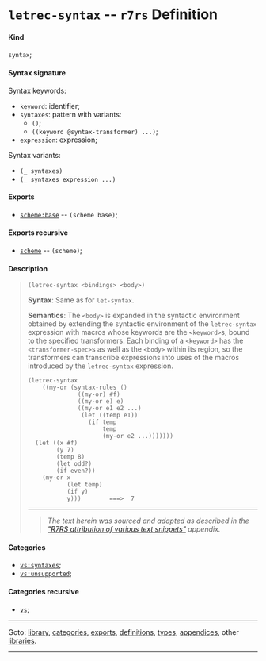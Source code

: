 

<a id='definition__r7rs__letrec-syntax'></a>

# `letrec-syntax` -- `r7rs` Definition


<a id='definition__r7rs__letrec-syntax__kind'></a>

#### Kind

`syntax`;


<a id='definition__r7rs__letrec-syntax__syntax-signature'></a>

#### Syntax signature

Syntax keywords:
 * `keyword`: identifier;
 * `syntaxes`: pattern with variants:
   * `()`;
   * `((keyword @syntax-transformer) ...)`;
 * `expression`: expression;

Syntax variants:
 * `(_ syntaxes)`
 * `(_ syntaxes expression ...)`


<a id='definition__r7rs__letrec-syntax__exports'></a>

#### Exports

 * [`scheme:base`](../../r7rs/exports/scheme_3a_base.md#export__r7rs__scheme_3a_base) -- `(scheme base)`;


<a id='definition__r7rs__letrec-syntax__exports-recursive'></a>

#### Exports recursive

 * [`scheme`](../../r7rs/exports/scheme.md#export__r7rs__scheme) -- `(scheme)`;


<a id='definition__r7rs__letrec-syntax__description'></a>

#### Description

> ````
> (letrec-syntax <bindings> <body>)
> ````
> 
> 
> **Syntax**:
> Same as for `let-syntax`.
> 
> **Semantics**:
>  The `<body>` is expanded in the syntactic environment obtained by
> extending the syntactic environment of the `letrec-syntax`
> expression with macros whose keywords are the
> `<keyword>`s, bound to the specified transformers.
> Each binding of a `<keyword>` has the `<transformer-spec>`s
> as well as the `<body>` within its region,
> so the transformers can
> transcribe expressions into uses of the macros
> introduced by the `letrec-syntax` expression.
> 
> ````
> (letrec-syntax
>     ((my-or (syntax-rules ()
>               ((my-or) #f)
>               ((my-or e) e)
>               ((my-or e1 e2 ...)
>                (let ((temp e1))
>                  (if temp
>                      temp
>                      (my-or e2 ...)))))))
>   (let ((x #f)
>         (y 7)
>         (temp 8)
>         (let odd?)
>         (if even?))
>     (my-or x
>            (let temp)
>            (if y)
>            y)))        ===>  7
> ````
> 
> 
> ----
> > *The text herein was sourced and adapted as described in the ["R7RS attribution of various text snippets"](../../r7rs/appendices/attribution.md#appendix__r7rs__attribution) appendix.*


<a id='definition__r7rs__letrec-syntax__categories'></a>

#### Categories

 * [`vs:syntaxes`](../../vonuvoli/categories/vs_3a_syntaxes.md#category__vonuvoli__vs_3a_syntaxes);
 * [`vs:unsupported`](../../vonuvoli/categories/vs_3a_unsupported.md#category__vonuvoli__vs_3a_unsupported);


<a id='definition__r7rs__letrec-syntax__categories-recursive'></a>

#### Categories recursive

 * [`vs`](../../vonuvoli/categories/vs.md#category__vonuvoli__vs);

----

Goto: [library](../../r7rs/_index.md#library__r7rs), [categories](../../r7rs/categories/_index.md#toc__r7rs__categories), [exports](../../r7rs/exports/_index.md#toc__r7rs__exports), [definitions](../../r7rs/definitions/_index.md#toc__r7rs__definitions), [types](../../r7rs/types/_index.md#toc__r7rs__types), [appendices](../../r7rs/appendices/_index.md#toc__r7rs__appendices), other [libraries](../../_libraries.md#toc__libraries).

----

